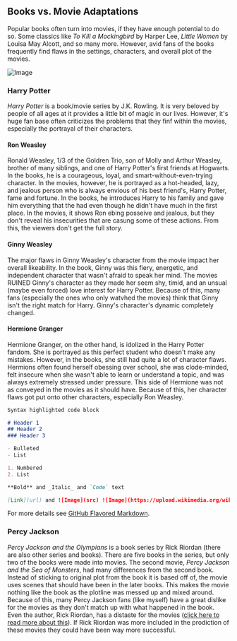 ## Books vs. Movie Adaptations

Popular books often turn into movies, if they have enough potential to do so. Some classics like _To Kill a Mockingbird_ by Harper Lee, _Little Women_ by Louisa May Alcott, and so many more. However, avid fans of the books frequently find flaws in the settings, characters, and overall plot of the movies. 

![Image](https://upload.wikimedia.org/wikipedia/commons/a/ac/Open_books.except.jpg)

### Harry Potter

_Harry Potter_ is a book/movie series by J.K. Rowling. It is very beloved by people of all ages at it provides a little bit of magic in our lives. However, it's huge fan base often criticizes the problems that they finf within the movies, especially the portrayal of their characters. 

#### Ron Weasley

Ronald Weasley, 1/3 of the Goldren Trio, son of Molly and Arthur Weasley, brother of many siblings, and one of Harry Potter's first friends at Hogwarts. In the books, he is a courageous, loyal, and smart-without-even-trying character. In the movies, however, he is portrayed as a hot-headed, lazy, and jealous person who is always envious of his best friend's, Harry Potter, fame and fortune. In the books, he introduces Harry to his family and gave him everything that the had even though he didn't have much in the first place. In the movies, it shows Ron ebing posseive and jealous, but they don't reveal his insecurities that are casung some of these actions. From this, the viewers don't get the full story. 

#### Ginny Weasley

The major flaws in Ginny Weasley's character from the movie impact her overall likeability. In the book, Ginny was this fiery, energetic, and independent character that wasn't afraid to speak her mind. The movies RUINED Ginny's character as they made her seem shy, timid, and an unsual (maybe even forced) love interest for Harry Potter. Because of this, many fans (especially the ones who only watvhed the movies) think that Ginny isn't the right match for Harry. Ginny's character's dynamic completely changed. 

#### Hermione Granger

Hermione Granger, on the other hand, is idolized in the Harry Potter fandom. She is portrayed as this perfect student who doesn't make any mistakes. However, in the books, she still had quite a lot of character flaws. Hermions often found herself obessing over school, she was clode-minded, felt insecure when she wasn't able to learn or understand a topic, and was always extremely stressed under pressure. This side of Hermione was not as conveyed in the movies as it should have. Because of this, her character flaws got put onto other characters, especially Ron Weasley. 

```markdown
Syntax highlighted code block

# Header 1
## Header 2
### Header 3

- Bulleted
- List

1. Numbered
2. List

**Bold** and _Italic_ and `Code` text

[Link](url) and ![Image](src) ![Image](https://upload.wikimedia.org/wikipedia/commons/a/ac/Open_books.except.jpg)
```

For more details see [GitHub Flavored Markdown](https://guides.github.com/features/mastering-markdown/).

### Percy Jackson

_Percy Jackson and the Olympians_ is a book series by Rick Riordan (there are also other series and books). There are five books in the series, but only two of the books were made into movies. The second movie, _Percy Jackson and the Sea of Monsters_, had many differences from the second book. Instead of sticking to original plot from the book it is based off of, the movie uses scenes that should have been in the later books. This makes the movie nothing like the book as the plotline was messed up and mixed around. Because of this, many Percy Jackson fans (like myself) have a great dislike for the movies as they don't match up with what happened in the book. Even the author, Rick Riordan, has a distaste for the movies ([click here to read more about this](https://www.hypable.com/percy-jackson-3-movie-logan-lerman/)). If Rick Riordan was more included in the prodiction of these movies they could have been way more successful. 

